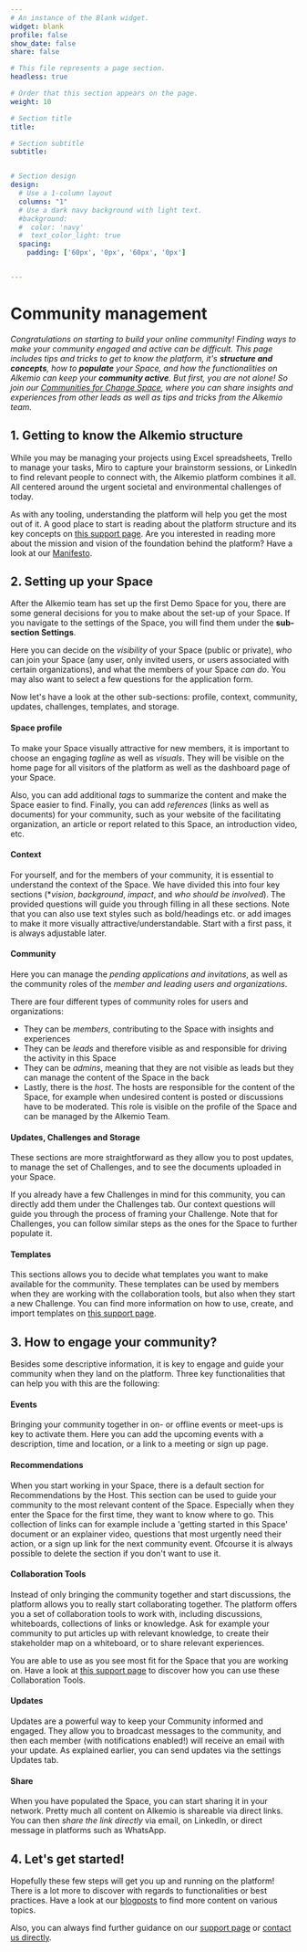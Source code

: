 ```yaml
---
# An instance of the Blank widget.
widget: blank
profile: false
show_date: false
share: false

# This file represents a page section.
headless: true

# Order that this section appears on the page.
weight: 10

# Section title
title: 

# Section subtitle
subtitle: 


# Section design
design:
  # Use a 1-column layout
  columns: "1"
  # Use a dark navy background with light text.
  #background:
  #  color: 'navy'
  #  text_color_light: true
  spacing:
    padding: ['60px', '0px', '60px', '0px']


---
```


# Community management

*Congratulations on starting to build your online community! Finding ways to make your community engaged and active can be difficult. This page includes tips and tricks to get to know the platform, it's **structure and concepts**, how to **populate** your Space, and how the functionalities on Alkemio can keep your **community active**. But first, you are not alone! So join our [Communities for Change Space](https://alkem.io/communities-for-change/dashboard), where you can share insights and experiences from other leads as well as tips and tricks from the Alkemio team.*

## 1. Getting to know the Alkemio structure
While you may be managing your projects using Excel spreadsheets, Trello to manage your tasks, Miro to capture your brainstorm sessions, or LinkedIn to find relevant people to connect with, the Alkemio platform combines it all. All centered around the urgent societal and environmental challenges of today. 

As with any tooling, understanding the platform will help you get the most out of it. A good place to start is reading about the platform structure and its key concepts on [this support page](https://www.alkemio.org/help/key-concepts/). Are you interested in reading more about the mission and vision of the foundation behind the platform? Have a look at our [Manifesto](https://alkemio.org/manifesto).

## 2. Setting up your Space
After the Alkemio team has set up the first Demo Space for you, there are some general decisions for you to make about the set-up of your Space. If you navigate to the settings of the Space, you will find them under the **sub-section Settings**.

Here you can decide on the *visibility* of your Space (public or private), *who* can join your Space (any user, only invited users, or users associated with certain organizations), and what the members of your Space *can do*. You may also want to select a few questions for the application form.

Now let's have a look at the other sub-sections: profile, context, community, updates, challenges, templates, and storage.

#### Space profile
To make your Space visually attractive for new members, it is important to choose an engaging *tagline* as well as *visuals*. They will be visible on the home page for all visitors of the platform as well as the dashboard page of your Space.

Also, you can add additional *tags* to summarize the content and make the Space easier to find. Finally, you can add *references* (links as well as documents) for your community, such as your website of the facilitating organization, an article or report related to this Space, an introduction video, etc.

#### Context
For yourself, and for the members of your community, it is essential to understand the context of the Space. We have divided this into four key sections (**vision*, *background*, *impact*, and *who should be involved*). The provided questions will guide you through filling in all these sections. Note that you can also use text styles such as bold/headings etc. or add images to make it more visually attractive/understandable. Start with a first pass, it is always adjustable later.

#### Community
Here you can manage the *pending applications and invitations*, as well as the community roles of the *member and leading users and organizations*.

There are four different types of community roles for users and organizations:
- They can be *members*, contributing to the Space with insights and experiences
- They can be *leads* and therefore visible as and responsible for driving the activity in this Space
- They can be *admins*, meaning that they are not visible as leads but they can manage the content of the Space in the back
- Lastly, there is the *host*. The hosts are responsible for the content of the Space, for example when undesired content is posted or discussions have to be moderated. This role is visible on the profile of the Space and can be managed by the Alkemio Team.

#### Updates, Challenges and Storage
These sections are more straightforward as they allow you to post updates, to manage the set of Challenges, and to see the documents uploaded in your Space.

If you already have a few Challenges in mind for this community, you can directly add them under the Challenges tab. Our context questions will guide you through the process of framing your Challenge. Note that for Challenges, you can follow similar steps as the ones for the Space to further populate it.

#### Templates
This sections allows you to decide what templates you want to make available for the community. These templates can be used by members when they are working with the collaboration tools, but also when they start a new Challenge. You can find more information on how to use, create, and import templates on [this support page](https://www.alkemio.org/help/innovation-library/).

## 3. How to engage your community?
Besides some descriptive information, it is key to engage and guide your community when they land on the platform. Three key functionalities that can help you with this are the following:

#### Events
Bringing your community together in on- or offline events or meet-ups is key to activate them. Here you can add the upcoming events with a description, time and location, or a link to a meeting or sign up page. 

#### Recommendations
When you start working in your Space, there is a default section for Recommendations by the Host. This section can be used to guide your community to the most relevant content of the Space. Especially when they enter the Space for the first time, they want to know where to go. This collection of links can for example include a 'getting started in this Space' document or an explainer video, questions that most urgently need their action, or a sign up link for the next community event. Ofcourse it is always possible to delete the section if you don't want to use it.

#### Collaboration Tools
Instead of only bringing the community together and start discussions, the platform allows you to really start collaborating together. The platform offers you a set of collaboration tools to work with, including discussions, whiteboards, collections of links or knowledge. Ask for example your community to put articles up with relevant knowledge, to create their stakeholder map on a whiteboard, or to share relevant experiences.

You are able to use as you see most fit for the Space that you are working on. Have a look at [this support page](https://www.alkemio.org/help/collaboration-tools/) to discover how you can use these Collaboration Tools.

#### Updates
Updates are a powerful way to keep your Community informed and engaged. They allow you to broadcast messages to the community, and then each member (with notifications enabled!) will receive an email with your update. As explained earlier, you can send updates via the settings Updates tab.

#### Share
When you have populated the Space, you can start sharing it in your network. Pretty much all content on Alkemio is shareable via direct links. You can then *share the link directly* via email, on LinkedIn, or direct message in platforms such as WhatsApp. 

## 4. Let's get started!
Hopefully these few steps will get you up and running on the platform! There is a lot more to discover with regards to functionalities or best practices. Have a look at our [blogposts](https://alkemio.org/post/) to find more content on various topics. 

Also, you can always find further guidance on our [support page](https://alkemio.org/help/) or [contact us directly](https://www.alkemio.org/feedback/).
